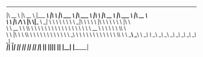  ________   ________   _________        ___   ________    ________   ___   ________   ________    ________     
|\   __  \ |\   __  \ |\___   ___\     |\  \ |\   ___  \ |\   ___ \ |\  \ |\   __  \ |\   ___  \ |\   __  \    
\ \  \|\ /_\ \  \|\  \\|___ \  \_|     \ \  \\ \  \\ \  \\ \  \_|\ \\ \  \\ \  \|\  \\ \  \\ \  \\ \  \|\  \   
 \ \   __  \\ \  \\\  \    \ \  \       \ \  \\ \  \\ \  \\ \  \ \\ \\ \  \\ \   __  \\ \  \\ \  \\ \  \\\  \  
  \ \  \|\  \\ \  \\\  \    \ \  \       \ \  \\ \  \\ \  \\ \  \_\\ \\ \  \\ \  \ \  \\ \  \\ \  \\ \  \\\  \ 
   \ \_______\\ \_______\    \ \__\       \ \__\\ \__\\ \__\\ \_______\\ \__\\ \__\ \__\\ \__\\ \__\\ \_______\
    \|_______| \|_______|     \|__|        \|__| \|__| \|__| \|_______| \|__| \|__|\|__| \|__| \|__| \|_______|
                                                                                                               
                                                                                                               
                                                                                                               
                                                                                                               
                                                                                                               